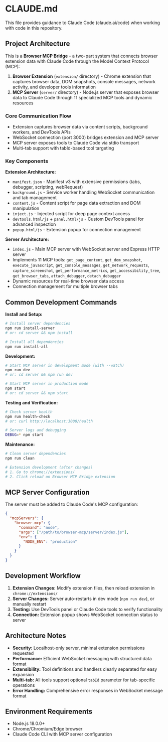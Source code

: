 # CLAUDE.md

This file provides guidance to Claude Code (claude.ai/code) when working with code in this repository.

## Project Architecture

This is a **Browser MCP Bridge** - a two-part system that connects browser extension data with Claude Code through the Model Context Protocol (MCP):

1. **Browser Extension** (`extension/` directory) - Chrome extension that captures browser data, DOM snapshots, console messages, network activity, and developer tools information
2. **MCP Server** (`server/` directory) - Node.js server that exposes browser data to Claude Code through 11 specialized MCP tools and dynamic resources

### Core Communication Flow
- Extension captures browser data via content scripts, background workers, and DevTools APIs
- WebSocket connection (port 3000) bridges extension and MCP server 
- MCP server exposes tools to Claude Code via stdio transport
- Multi-tab support with tabId-based tool targeting

### Key Components

**Extension Architecture:**
- `manifest.json` - Manifest v3 with extensive permissions (tabs, debugger, scripting, webRequest)
- `background.js` - Service worker handling WebSocket communication and tab management
- `content.js` - Content script for page data extraction and DOM manipulation
- `inject.js` - Injected script for deep page context access
- `devtools.html/js` + `panel.html/js` - Custom DevTools panel for advanced inspection
- `popup.html/js` - Extension popup for connection management

**Server Architecture:**
- `index.js` - Main MCP server with WebSocket server and Express HTTP server
- Implements 11 MCP tools: `get_page_content`, `get_dom_snapshot`, `execute_javascript`, `get_console_messages`, `get_network_requests`, `capture_screenshot`, `get_performance_metrics`, `get_accessibility_tree`, `get_browser_tabs`, `attach_debugger`, `detach_debugger`
- Dynamic resources for real-time browser data access
- Connection management for multiple browser tabs

## Common Development Commands

**Install and Setup:**
```bash
# Install server dependencies
npm run install-server
# or: cd server && npm install

# Install all dependencies
npm run install-all
```

**Development:**
```bash
# Start MCP server in development mode (with --watch)
npm run dev
# or: cd server && npm run dev

# Start MCP server in production mode  
npm start
# or: cd server && npm start
```

**Testing and Verification:**
```bash
# Check server health
npm run health-check
# or: curl http://localhost:3000/health

# Server logs and debugging
DEBUG=* npm start
```

**Maintenance:**
```bash
# Clean server dependencies
npm run clean

# Extension development (after changes)
# 1. Go to chrome://extensions/
# 2. Click reload on Browser MCP Bridge extension
```

## MCP Server Configuration

The server must be added to Claude Code's MCP configuration:

```json
{
  "mcpServers": {
    "browser-mcp": {
      "command": "node",
      "args": ["/path/to/browser-mcp/server/index.js"],
      "env": {
        "NODE_ENV": "production"
      }
    }
  }
}
```

## Development Workflow

1. **Extension Changes:** Modify extension files, then reload extension in `chrome://extensions/`
2. **Server Changes:** Server auto-restarts in dev mode (`npm run dev`), or manually restart
3. **Testing:** Use DevTools panel or Claude Code tools to verify functionality
4. **Connection:** Extension popup shows WebSocket connection status to server

## Architecture Notes

- **Security:** Localhost-only server, minimal extension permissions requested
- **Performance:** Efficient WebSocket messaging with structured data format  
- **Extensibility:** Tool definitions and handlers clearly separated for easy expansion
- **Multi-tab:** All tools support optional `tabId` parameter for tab-specific operations
- **Error Handling:** Comprehensive error responses in WebSocket message format

## Environment Requirements

- Node.js 18.0.0+
- Chrome/Chromium/Edge browser
- Claude Code CLI with MCP server configuration